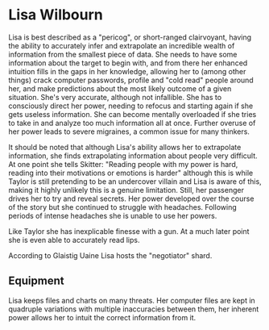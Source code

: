 # Lisa Wilbourn
Lisa is best described as a "pericog", or short-ranged clairvoyant, having the ability to accurately infer and extrapolate an incredible wealth of information from the smallest piece of data. She needs to have some information about the target to begin with, and from there her enhanced intuition fills in the gaps in her knowledge, allowing her to (among other things) crack computer passwords, profile and "cold read" people around her, and make predictions about the most likely outcome of a given situation. She's very accurate, although not infallible. She has to consciously direct her power, needing to refocus and starting again if she gets useless information. She can become mentally overloaded if she tries to take in and analyze too much information all at once. Further overuse of her power leads to severe migraines, a common issue for many thinkers.

It should be noted that although Lisa's ability allows her to extrapolate information, she finds extrapolating information about people very difficult. At one point she tells Skitter: "Reading people with my power is hard, reading into their motivations or emotions is harder" although this is while Taylor is still pretending to be an undercover villain and Lisa is aware of this, making it highly unlikely this is a genuine limitation. Still, her passenger drives her to try and reveal secrets. Her power developed over the course of the story but she continued to struggle with headaches. Following periods of intense headaches she is unable to use her powers.

Like Taylor she has inexplicable finesse with a gun. At a much later point she is even able to accurately read lips.

According to Glaistig Uaine Lisa hosts the "negotiator" shard.

## Equipment
Lisa keeps files and charts on many threats. Her computer files are kept in quadruple variations with multiple inaccuracies between them, her inherent power allows her to intuit the correct information from it.
